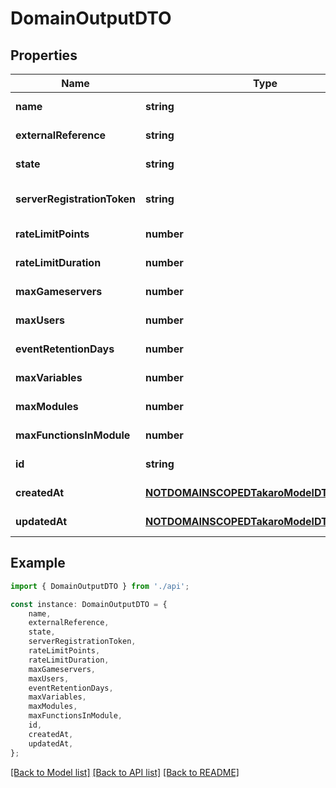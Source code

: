 # DomainOutputDTO


## Properties

Name | Type | Description | Notes
------------ | ------------- | ------------- | -------------
**name** | **string** |  | [default to undefined]
**externalReference** | **string** |  | [default to undefined]
**state** | **string** |  | [default to undefined]
**serverRegistrationToken** | **string** |  | [optional] [default to undefined]
**rateLimitPoints** | **number** |  | [default to undefined]
**rateLimitDuration** | **number** |  | [default to undefined]
**maxGameservers** | **number** |  | [default to undefined]
**maxUsers** | **number** |  | [default to undefined]
**eventRetentionDays** | **number** |  | [default to undefined]
**maxVariables** | **number** |  | [default to undefined]
**maxModules** | **number** |  | [default to undefined]
**maxFunctionsInModule** | **number** |  | [default to undefined]
**id** | **string** |  | [default to undefined]
**createdAt** | [**NOTDOMAINSCOPEDTakaroModelDTOCreatedAt**](NOTDOMAINSCOPEDTakaroModelDTOCreatedAt.md) |  | [default to undefined]
**updatedAt** | [**NOTDOMAINSCOPEDTakaroModelDTOCreatedAt**](NOTDOMAINSCOPEDTakaroModelDTOCreatedAt.md) |  | [default to undefined]

## Example

```typescript
import { DomainOutputDTO } from './api';

const instance: DomainOutputDTO = {
    name,
    externalReference,
    state,
    serverRegistrationToken,
    rateLimitPoints,
    rateLimitDuration,
    maxGameservers,
    maxUsers,
    eventRetentionDays,
    maxVariables,
    maxModules,
    maxFunctionsInModule,
    id,
    createdAt,
    updatedAt,
};
```

[[Back to Model list]](../README.md#documentation-for-models) [[Back to API list]](../README.md#documentation-for-api-endpoints) [[Back to README]](../README.md)
